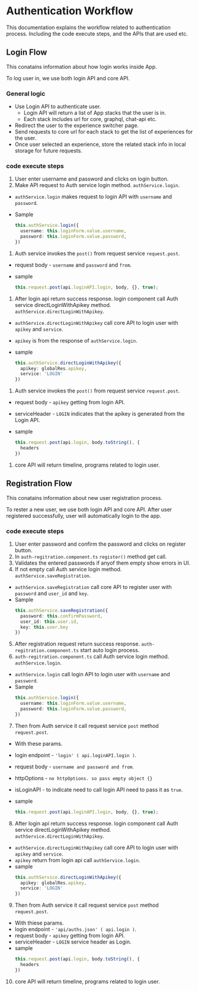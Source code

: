 # Authentication Workflow

This documentation explains the workflow related to authentication process. Including the code execute steps, and the APIs that are used etc.

## Login Flow

This conatains information about how login works inside App.

To log user in, we use both login API and core API.

### General logic
- Use Login API to authenticate user.
  - Login API will return a list of App stacks that the user is in.
  - Each stack includes url for core, graphql, chat-api etc.
- Redirect the user to the experience switcher page.
- Send requests to core url for each stack to get the list of experiences for the user.
- Once user selected an experience, store the related stack info in local storage for future requests.

### code execute steps

1. User enter username and password and clicks on login button.
1. Make API request to Auth service login method. `authService.login`.
  - `authService.login` makes request to login API with `username` and `password`.
  - Sample

    ``` ts
    this.authService.login({
      username: this.loginForm.value.username,
      password: this.loginForm.value.password,
    })
    ```
1. Auth service invokes the `post()` from request service `request.post`.
  - request body - `username` and `password` and `from`.
  - sample

    ``` ts
    this.request.post(api.loginAPI.login, body, {}, true);
    ```
1. After login api return success response. login component call Auth service directLoginWithApikey method. `authService.directLoginWithApikey`.
  - `authService.directLoginWithApikey` call core API to login user with `apikey` and `service`.
  - `apikey` is from the response of `authService.login`.
  - sample

    ``` ts
    this.authService.directLoginWithApikey({
      apikey: globalRes.apikey,
      service: 'LOGIN'
    })
    ```
1. Auth service invokes the `post()` from request service `request.post`.  
  - request body - `apikey` getting from login API.
  - serviceHeader - `LOGIN` indicates that the apikey is generated from the Login API.
  - sample

    ``` ts
    this.request.post(api.login, body.toString(), {
      headers
    })
    ```
1. core API will return timeline, programs related to login user.

## Registration Flow

This conatains information about new user registration process.

To rester a new user, we use both login API and core API. After user registered successfully, user will automatically login to the app.

### code execute steps

1. User enter password and confirm the password and clicks on register button.
2. In `auth-regitration.component.ts` `register()` method get call.
3. Validates the entered passwords if anyof them empty show errors in UI.
4. If not empty call Auth service login method. `authService.saveRegistration`.
  - `authService.saveRegistration` call core API to register user with `password` and `user_id` and `key`.
  - Sample
    ``` ts
    this.authService.saveRegistration({
      password: this.confirmPassword,
      user_id: this.user.id,
      key: this.user.key
    })
    ```
5. After registration request return success response. `auth-regitration.component.ts` start auto login process.
6. `auth-regitration.component.ts` call Auth service login method. `authService.login`.
  - `authService.login` call login API to login user with `username` and `password`.
  - Sample
    ``` ts
    this.authService.login({
      username: this.loginForm.value.username,
      password: this.loginForm.value.password,
    })
    ```
7. Then from Auth service it call request service `post` method `request.post`.
  - With these params.
  - login endpoint - `'login' ( api.loginAPI.login )`.
  - request body - `username and password and from`.
  - httpOptions - `no httpOptions. so pass empty object {}`
  - isLoginAPI - to indicate need to call login API need to pass it as `true`.
  - sample

    ``` ts
    this.request.post(api.loginAPI.login, body, {}, true);
    ```
8. After login api return success response. login component call Auth service directLoginWithApikey method. `authService.directLoginWithApikey`.
  - `authService.directLoginWithApikey` call core API to login user with `apikey` and `service`.
  - `apikey` return from login api call `authService.login`.
  - sample
    ``` ts
    this.authService.directLoginWithApikey({
      apikey: globalRes.apikey,
      service: 'LOGIN'
    })
    ```
9. Then from Auth service it call request service `post` method `request.post`.  
  - With thiese params.
  - login endpoint - `'api/auths.json' ( api.login )`.
  - request body - `apikey` getting from login API.
  - serviceHeader - `LOGIN` service header as Login.
  - sample
    ``` ts
    this.request.post(api.login, body.toString(), {
      headers
    })
    ```
10. core API will return timeline, programs related to login user.